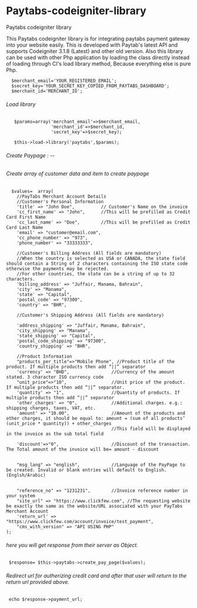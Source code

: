 # Paytabs-codeigniter-library
Paytabs codeigniter library

This Paytabs codeigniter library is for  integrating  paytabs payment gateway into your website easily. This is developed with Paytab's latest API and supports Codeigniter  3.1.8 (Latest) and other old version. Also this library can be used with other Php application by loading the class directly instead of loading through CI's load library method, Because everything else is pure Php.

 ```   
   $merchant_email='YOUR_REGISTERED_EMAIL';
   $secret_key='YOUR_SECRET_KEY_COPIED_FROM_PAYTABS_DASHBOARD';
   $merchant_id='MERCHANT_ID';
```     
###### Load library 
```  
   $params=array('merchant_email'=>$merchant_email,
                 'merchant_id'=>$merchant_id,
                 'secret_key'=>$secret_key);
                 
   $this->load->library('paytabs',$params);
```  
###### Create Paypage : --  
###### Create array of customer data and item to create paypage
```  
  $values=  array(
    //PayTabs Merchant Account Details
	//Customer's Personal Information
	'title' => "John Doe", 			// Customer's Name on the invoice
	'cc_first_name' => "John", 		//This will be prefilled as Credit Card First Name
    'cc_last_name' => "Doe", 		//This will be prefilled as Credit Card Last Name
	'email' => "customer@email.com",
    'cc_phone_number' => "973",
	'phone_number' => "33333333",
    
	//Customer's Billing Address (All fields are mandatory)
	//When the country is selected as USA or CANADA, the state field should contain a String of 2 characters containing the ISO state code otherwise the payments may be rejected. 
	//For other countries, the state can be a string of up to 32 characters.
	'billing_address' => "Juffair, Manama, Bahrain",
    'city' => "Manama",
    'state' => "Capital",
    'postal_code' => "97300",
    'country' => "BHR",
   
    //Customer's Shipping Address (All fields are mandatory)
	
	'address_shipping' => "Juffair, Manama, Bahrain",
    'city_shipping' => "Manama",
    'state_shipping' => "Capital",
    'postal_code_shipping' => "97300",
    'country_shipping' => "BHR",
   
    //Product Information
    "products_per_title"=>"Mobile Phone", //Product title of the product. If multiple products then add “||” separator
    'currency' => "BHD",				//Currency of the amount stated. 3 character ISO currency code 
	"unit_price"=>"10",					//Unit price of the product. If multiple products then add “||” separator.
    'quantity' => "1",					//Quantity of products. If multiple products then add “||” separator
	'other_charges' => "0",				//Additional charges. e.g.: shipping charges, taxes, VAT, etc.
	'amount' => "10.00",  				//Amount of the products and other charges, it should be equal to: amount = (sum of all products’ (unit_price * quantity)) + other_charges
										//This field will be displayed in the invoice as the sub total field

	'discount'=>"0",					//Discount of the transaction. The Total amount of the invoice will be= amount - discount

	
	"msg_lang" => "english",			//Language of the PayPage to be created. Invalid or blank entries will default to English.(Englsh/Arabic)
    
    
    "reference_no" => "1231231",		//Invoice reference number in your system
    "site_url" => "https://www.clickfew.com", //The requesting website be exactly the same as the website/URL associated with your PayTabs Merchant Account
    'return_url' => "https://www.clickfew.com/account/invoice/test_payment",
    "cms_with_version" => "API USING PHP"
);
```  
###### here you will get response from their server as Object.
```  
 $response= $this->paytabs->create_pay_page($values);   
 ```  
###### Redirect url for autherizing credit card and after that user will return to the return url provided above.   
```  
 echo $response->payment_url;   
 ```
   
